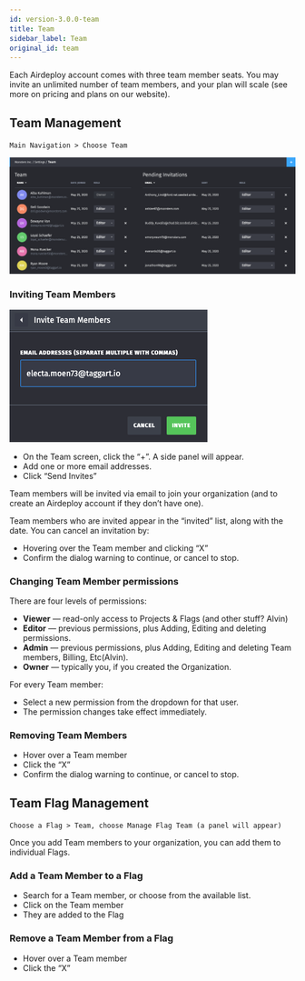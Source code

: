 ```yaml
---
id: version-3.0.0-team
title: Team
sidebar_label: Team
original_id: team
---
```


Each Airdeploy account comes with three team member seats. You may invite an unlimited number of team members, and your plan will scale (see more on pricing and plans on our website).

## Team Management

`Main Navigation > Choose Team`

![](assets/team.png)


### Inviting Team Members

![](assets/invite-member.png)

- On the Team screen, click the “+”. A side panel will appear.
- Add one or more email addresses.
- Click “Send Invites”

Team members will be invited via email to join your organization (and to create an Airdeploy account if they don’t have one).

Team members who are invited appear in the “invited” list, along with the date. You can cancel an invitation by:

- Hovering over the Team member and clicking “X”
- Confirm the dialog warning to continue, or cancel to stop.

### Changing Team Member permissions
There are four levels of permissions:

- __Viewer__ — read-only access to Projects & Flags (and other stuff? Alvin)
- __Editor__ — previous permissions, plus Adding, Editing and deleting permissions.
- __Admin__ — previous permissions, plus Adding, Editing and deleting Team members, Billing, Etc(Alvin).
- __Owner__ — typically you, if you created the Organization.

For every Team member:

- Select a new permission from the dropdown for that user.
- The permission changes take effect immediately.

### Removing Team Members

- Hover over a Team member
- Click the “X”
- Confirm the dialog warning to continue, or cancel to stop.

## Team Flag Management

`Choose a Flag > Team, choose Manage Flag Team (a panel will appear)`

Once you add Team members to your organization, you can add them to individual Flags.

### Add a Team Member to a Flag

- Search for a Team member, or choose from the available list.
- Click on the Team member
- They are added to the Flag

### Remove a Team Member from a Flag

- Hover over a Team member
- Click the “X”